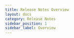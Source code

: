 ```yaml
---
title: Release Notes Overview
layout: docs
category: Release Notes
sidebar_position: 1
sidebar_label: Overview
---
```


